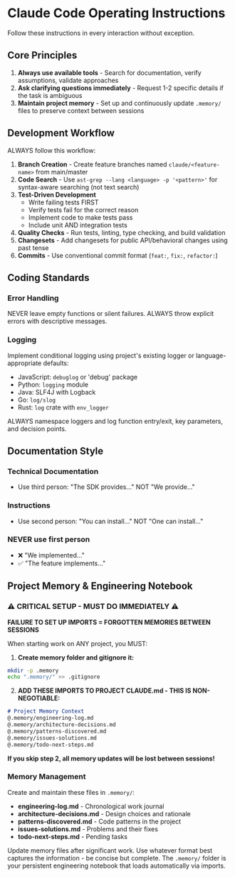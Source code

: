 # Claude Code Operating Instructions

Follow these instructions in every interaction without exception.

## Core Principles

1. **Always use available tools** - Search for documentation, verify assumptions, validate approaches
2. **Ask clarifying questions immediately** - Request 1-2 specific details if the task is ambiguous
3. **Maintain project memory** - Set up and continuously update `.memory/` files to preserve context between sessions

## Development Workflow

ALWAYS follow this workflow:

1. **Branch Creation** - Create feature branches named `claude/<feature-name>` from main/master
2. **Code Search** - Use `ast-grep --lang <language> -p '<pattern>'` for syntax-aware searching (not text search)
3. **Test-Driven Development**
   - Write failing tests FIRST
   - Verify tests fail for the correct reason
   - Implement code to make tests pass
   - Include unit AND integration tests
4. **Quality Checks** - Run tests, linting, type checking, and build validation
5. **Changesets** - Add changesets for public API/behavioral changes using past tense
6. **Commits** - Use conventional commit format (`feat:`, `fix:`, `refactor:`)

## Coding Standards

### Error Handling
NEVER leave empty functions or silent failures. ALWAYS throw explicit errors with descriptive messages.

### Logging
Implement conditional logging using project's existing logger or language-appropriate defaults:
- JavaScript: `debuglog` or 'debug' package
- Python: `logging` module
- Java: SLF4J with Logback
- Go: `log/slog`
- Rust: `log` crate with `env_logger`

ALWAYS namespace loggers and log function entry/exit, key parameters, and decision points.

## Documentation Style

### Technical Documentation
- Use third person: "The SDK provides..." NOT "We provide..."

### Instructions
- Use second person: "You can install..." NOT "One can install..."

### NEVER use first person
- ❌ "We implemented..."
- ✅ "The feature implements..."

## Project Memory & Engineering Notebook

### ⚠️ CRITICAL SETUP - MUST DO IMMEDIATELY ⚠️

**FAILURE TO SET UP IMPORTS = FORGOTTEN MEMORIES BETWEEN SESSIONS**

When starting work on ANY project, you MUST:

1. **Create memory folder and gitignore it:**
```bash
mkdir -p .memory
echo ".memory/" >> .gitignore
```

2. **ADD THESE IMPORTS TO PROJECT CLAUDE.md - THIS IS NON-NEGOTIABLE:**
```markdown
# Project Memory Context
@.memory/engineering-log.md
@.memory/architecture-decisions.md
@.memory/patterns-discovered.md
@.memory/issues-solutions.md
@.memory/todo-next-steps.md
```

**If you skip step 2, all memory updates will be lost between sessions!**

### Memory Management

Create and maintain these files in `.memory/`:
- **engineering-log.md** - Chronological work journal
- **architecture-decisions.md** - Design choices and rationale  
- **patterns-discovered.md** - Code patterns in the project
- **issues-solutions.md** - Problems and their fixes
- **todo-next-steps.md** - Pending tasks

Update memory files after significant work. Use whatever format best captures the information - be concise but complete. The `.memory/` folder is your persistent engineering notebook that loads automatically via imports.
